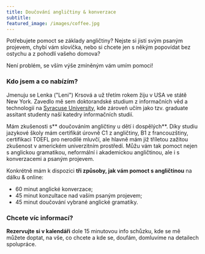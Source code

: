 ```yaml
---
title: Doučování angličtiny & konverzace
subtitle: 
featured_image: /images/coffee.jpg
---
```


Potřebujete pomoct se základy angličtiny? Nejste si jistí svým psaným projevem, chybí vám slovíčka, nebo si chcete jen s někým popovídat bez ostychu a z pohodlí vašeho domova?

Není problém, se vším výše zmíněným vám umím pomoci!

### Kdo jsem a co nabízím?
Jmenuju se Lenka ("Leni") Krsová a už třetím rokem žiju v USA ve státě New York. Zavedlo mě sem doktorandské studium z informačních věd a technologií na <a href="https://www.syracuse.edu/">Syracuse University</a>, kde zároveň učím jako tzv. graduate assitant studenty naší katedry informačních studií.

Mám zkušenosti s** doučováním angličtiny u dětí i dospělých**. Díky studiu jazykové školy mám certifikát úrovně C1 z angličtiny, B1 z francouzštiny, certifikaci TOEFL pro nerodilé mluvčí, ale hlavně mám již tříletou zažitou zkušenost v americkém univerzitním prostředí. Můžu vám tak pomoct nejen s anglickou gramatikou, neformální i akademickou angličtinou, ale i s konverzacemi a psaným projevem.

Konkrétně mám k dispozici **tři způsoby, jak vám pomoct s angličtinou** na dálku & online:
+ 60 minut anglické konverzace;
+ 45 minut konzultace nad vaším psaným projevem;
+ 45 minut doučování vybrané anglické gramatiky.

### Chcete víc informací?
**Rezervujte si v kalendáři** dole 15 minutovou info schůzku, kde se mě můžete doptat, na vše, co chcete a kde se, doufám, domluvíme na detailech spolupráce.

<!-- Calendly inline widget begin -->
<div class="calendly-inline-widget" data-url="https://calendly.com/lenikrsova?primary_color=1d3f6e" style="min-width:320px;height:900px;"></div>
<script type="text/javascript" src="https://assets.calendly.com/assets/external/widget.js" async></script>
<!-- Calendly inline widget end -->
